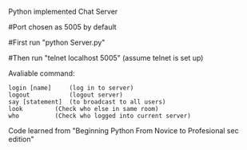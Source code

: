Python implemented Chat Server

#Port chosen as 5005 by default

#First run "python Server.py"

#Then run "telnet localhost 5005" (assume telnet is set up)

Avaliable command:

	login [name]     (log in to server)
	logout           (logout server)
	say [statement]  (to broadcast to all users)
	look		 (Check who else in same room)
	who 		 (Check who logged into current server)


Code learned from  "Beginning Python From Novice to Profesional sec edition"



